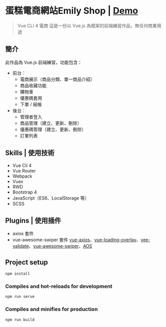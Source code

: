 # 蛋糕電商網站Emily Shop | [Demo](https://peggyted0129.github.io/VUEX_TEST06/)  

> Vue CLI 4 電商
> 這是一份以 Vue.js 為框架的前端練習作品，無任何商業用途


## 簡介

此作品為 Vue.js 前端練習，功能包含：

- 前台：
  - 電商展示（商品分類、單一商品介紹）
  - 商品收藏功能
  - 購物車
  - 優惠碼套用
  - 下單 / 結帳
- 後台：
  - 管理者登入
  - 商品管理（建立、更新、刪除）
  - 優惠碼管理（建立、更新、刪除）
  - 訂單列表
  
## Skills | 使用技術

- Vue Cli 4
- Vue Router
- Webpack
- Vuex
- RWD
- Bootstrap 4
- JavaScript（ES6、LocalStorage 等）
- SCSS

## Plugins | 使用插件

- axios 套件
- vue-awesome-swiper 套件
[vue-axios](https://www.npmjs.com/package/vue-axios)、[vue-loading-overlay](https://www.npmjs.com/package/vue-loading-overlay)、[vee-validate](https://logaretm.github.io/vee-validate/)、[vue-awesome-swiper](https://github.surmon.me/vue-awesome-swiper/)、[AOS](https://michalsnik.github.io/aos/)


## Project setup
```
npm install
```

### Compiles and hot-reloads for development
```
npm run serve
```

### Compiles and minifies for production
```
npm run build
```

